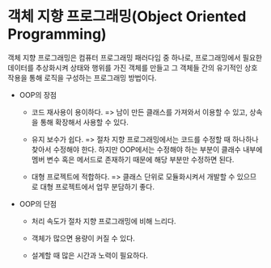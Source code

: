 # 객체 지향 프로그래밍(Object Oriented Programming)

 객체 지향 프로그래밍은 컴퓨터 프로그래밍 패러다임 중 하나로, 프로그래밍에서 필요한 데이터를 추상화시켜 상태와 행위를 가진 객체를 만들고 그 객체들 간의 유기적인 상호작용을 통해 로직을 구성하는 프로그래밍 방법이다.

- OOP의 장점
  
  - 코드 재사용이 용이하다. => 남이 만든 클래스를 가져와서 이용할 수 있고, 상속을 통해 확장해서 사용할 수 있다.
  
  - 유지 보수가 쉽다. => 절차 지향 프로그래밍에서는 코드를 수정할 때 하나하나 찾아서 수정해야 한다. 하지만 OOP에서는 수정해야 하는 부분이 클래수 내부에 멤버 변수 혹은 메서드로 존재하기 때문에 해당 부분만 수정하면 된다.
  
  - 대형 프로젝트에 적합하다. => 클래스 단위로 모듈화시켜서 개발할 수 있으므로 대형 프로젝트에서 업무 분담하기 좋다.

- OOP의 단점
  
  - 처리 속도가 절차 지향 프로그래밍에 비해 느리다.
  
  - 객체가 많으면 용량이 커질 수 있다.
  
  - 설계할 때 많은 시간과 노력이 필요하다.


